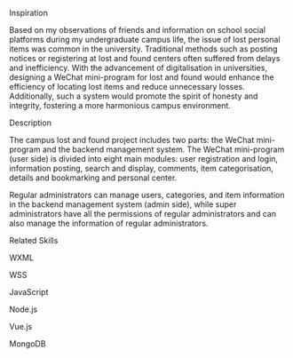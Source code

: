 Inspiration

Based on my observations of friends and information on school social platforms during my undergraduate campus life, the issue of lost personal items was common in the university. Traditional methods such as posting notices or registering at lost and found centers often suffered from delays and inefficiency. With the advancement of digitalisation in universities, designing a WeChat mini-program for lost and found would enhance the efficiency of locating lost items and reduce unnecessary losses. Additionally, such a system would promote the spirit of honesty and integrity, fostering a more harmonious campus environment.

Description

The campus lost and found project includes two parts: the WeChat mini-program and the backend management system. The WeChat mini-program (user side) is divided into eight main modules: user registration and login, information posting, search and display, comments, item categorisation, details and bookmarking and personal center.

Regular administrators can manage users, categories, and item information in the backend management system (admin side), while super administrators have all the permissions of regular administrators and can also manage the information of regular administrators.

Related Skills

WXML

WSS

JavaScript

Node.js

Vue.js

MongoDB
